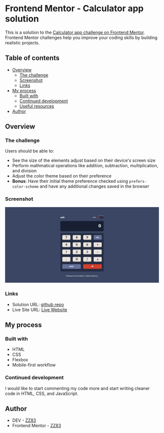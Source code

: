 # Frontend Mentor - Calculator app solution

This is a solution to the [Calculator app challenge on Frontend Mentor](https://www.frontendmentor.io/challenges/calculator-app-9lteq5N29). Frontend Mentor challenges help you improve your coding skills by building realistic projects. 

## Table of contents

- [Overview](#overview)
  - [The challenge](#the-challenge)
  - [Screenshot](#screenshot)
  - [Links](#links)
- [My process](#my-process)
  - [Built with](#built-with)
  - [Continued development](#continued-development)
  - [Useful resources](#useful-resources)
- [Author](#author)

## Overview

### The challenge

Users should be able to:

- See the size of the elements adjust based on their device's screen size
- Perform mathmatical operations like addition, subtraction, multiplication, and division
- Adjust the color theme based on their preference
- **Bonus**: Have their initial theme preference checked using `prefers-color-scheme` and have any additional changes saved in the browser

### Screenshot

![](/images/calc.png)

### Links

- Solution URL: [github repo](https://github.com/ZZ83/tip-calculator-app)
- Live Site URL: [Live Website](https://zz83.github.io/calculator-app/)

## My process

### Built with

- HTML
- CSS 
- Flexbox
- Mobile-first workflow

### Continued development

I would like to start commenting my code more and start writing cleaner code in HTML, CSS, and JavaScript.

## Author

- DEV - [ZZ83](https://www.twitter.com/yourusername)
- Frontend Mentor - [ZZ83](https://dev.to/zz83)
